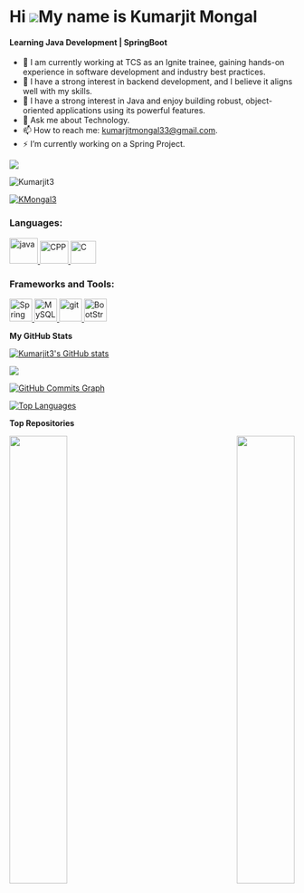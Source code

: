 Hi ![](https://user-images.githubusercontent.com/18350557/176309783-0785949b-9127-417c-8b55-ab5a4333674e.gif)My name is Kumarjit Mongal
======================================================================================================================================
<h4>Learning Java Development | SpringBoot</h4>

- 🔭 I am currently working at TCS as an Ignite trainee, gaining hands-on experience in software development and industry best practices.
- 🌱 I have a strong interest in backend development, and I believe it aligns well with my skills.
- 👯 I have a strong interest in Java and enjoy building robust, object-oriented applications using its powerful features. 
- 💬 Ask me about Technology.
- 📫 How to reach me: kumarjitmongal33@gmail.com.
- ⚡ I’m currently working on a Spring Project.

<a href="https://www.github.com/Kumarjit3" target="_blank" rel="noreferrer"><img
src="https://img.shields.io/github/followers/Kumarjit3?logo=github&style=for-the-badge&color=0891b2&labelColor=1c1917" /></a>
<p align="left"> <img src="https://komarev.com/ghpvc/?username=Kumarjit3&label=Profile%20views&color=0e75b6&style=flat" alt="Kumarjit3" /> </p>

<p align="left"> <a href="https://twitter.com/KMongal3" target="blank"><img src="https://img.shields.io/twitter/follow/KMongal3?logo=twitter&style=for-the-badge" alt="KMongal3" /></a> </p>

<h3 align="left">Languages:</h3>  
<p align="left"> <a href="https://docs.oracle.com/en/java/" target="_blank" rel="noreferrer"> <img src="https://www.techcoil.com/blog/wp-content/uploads/Java-logo.gif" alt="java" width="50" height="45"/> </a> </a> <a href="(https://learn.microsoft.com/en-us/cpp/?view=msvc-170)" target="_blank" rel="noreferrer"> <img src="https://encrypted-tbn0.gstatic.com/images?q=tbn:ANd9GcSsTB0aWQUIXpAwP_4iTOqMKzkKBcSPUfsw0Q&usqp=CAU" alt="CPP" width="50" height="40"/> </a> <a href="https://learn.microsoft.com/en-us/cpp/c-language/?view=msvc-170" target="_blank" rel="noreferrer"> <img src="https://encrypted-tbn0.gstatic.com/images?q=tbn:ANd9GcQ_tuilT4iSggyG0NGaNpnWd92pnD9q1wJcJqRZoq_dhcAZIr8Q1b46SP1_WFS5bLzVEa4&usqp=CAU" alt="C" width="45" height="40"/> </a> </p>

<h3 align="left">Frameworks and Tools:</h3>
<p align="left"> <a href="https://docs.spring.io/spring-boot/docs/current/reference/htmlsingle/" target="_blank" rel="noreferrer"> <img src="https://encrypted-tbn0.gstatic.com/images?q=tbn:ANd9GcQegowPDKqrJzjjfqfoFznZnVrzdq9uNE6g71NrtBT6R5GBXHvmK4qtr9KF78wB4psgejg&usqp=CAU" alt="Spring Boot" width="40" height="40"/> </a> <a href="[https://git-scm.com/](https://dev.mysql.com/doc/)" target="_blank" rel="noreferrer"> <img src="https://encrypted-tbn0.gstatic.com/images?q=tbn:ANd9GcRJV-zXMAbQFJdvO1KX24t6fFF7cjMXVtN50Q&usqp=CAU" alt="MySQL" width="40" height="40"/> </a> <a href="https://git-scm.com/" target="_blank" rel="noreferrer"> <img src="https://img.icons8.com/nolan/512/github.png" alt="git" width="40" height="40"/> </a> <a href="https://getbootstrap.com/docs/3.4/css/" target="_blank" rel="noreferrer"> <img src="https://encrypted-tbn0.gstatic.com/images?q=tbn:ANd9GcSAxqSO0JuUPL3Tg3prt7kSKfNg3M40brIIRQ&usqp=CAU" alt="BootStrap" width="40" height="40"/> </a> 



<b>My GitHub Stats</b>

<a href="http://www.github.com/Kumarjit3"><img src="https://github-readme-stats.vercel.app/api?username=Kumarjit3&show_icons=true&hide=&count_private=true&title_color=22c55e&text_color=ffffff&icon_color=0891b2&bg_color=1c1917&hide_border=true&show_icons=true" alt="Kumarjit3's GitHub stats" /></a>

<a href="http://www.github.com/Kumarjit3"><img src="https://github-readme-streak-stats.herokuapp.com/?user=Kumarjit3&stroke=ffffff&background=1c1917&ring=22c55e&fire=22c55e&currStreakNum=ffffff&currStreakLabel=22c55e&sideNums=ffffff&sideLabels=ffffff&dates=ffffff&hide_border=true" /></a>

<a href="https://github.com/Kumarjit3"><img src="https://github-readme-activity-graph.cyclic.app/graph?username=Kumarjit3&bg_color=1c1917&color=ffffff&line=0891b2&point=ffffff&area_color=1c1917&area=true&hide_border=true&custom_title=GitHub%20Commits%20Graph" alt="GitHub Commits Graph" /></a>

<a href="https://github.com/Kumarjit3" align="left"><img src="https://github-readme-stats.vercel.app/api/top-langs/?username=Kumarjit3&langs_count=10&title_color=22c55e&text_color=ffffff&icon_color=0891b2&bg_color=1c1917&hide_border=true&locale=en&custom_title=Top%20%Languages" alt="Top Languages" /></a>

<b>Top Repositories</b>

<div width="100%" align="center"><a href="https://github.com/Kumarjit3/      " align="left"><img align="left" width="45%" src="https://github-readme-stats.vercel.app/api/pin/?username=Kumarjit3&repo=you-twit&title_color=22c55e&text_color=ffffff&icon_color=0891b2&bg_color=1c1917&hide_border=true&locale=en" /></a><a href="https://github.com/Kumarjit3/      " align="right"><img align="right" width="45%" src="https://github-readme-stats.vercel.app/api/pin/?username=Kumarjit3&repo=Netfix-Clone&title_color=22c55e&text_color=ffffff&icon_color=0891b2&bg_color=1c1917&hide_border=true&locale=en" /></a></div><br /><br /><br /><br /><br /><br /><br />
